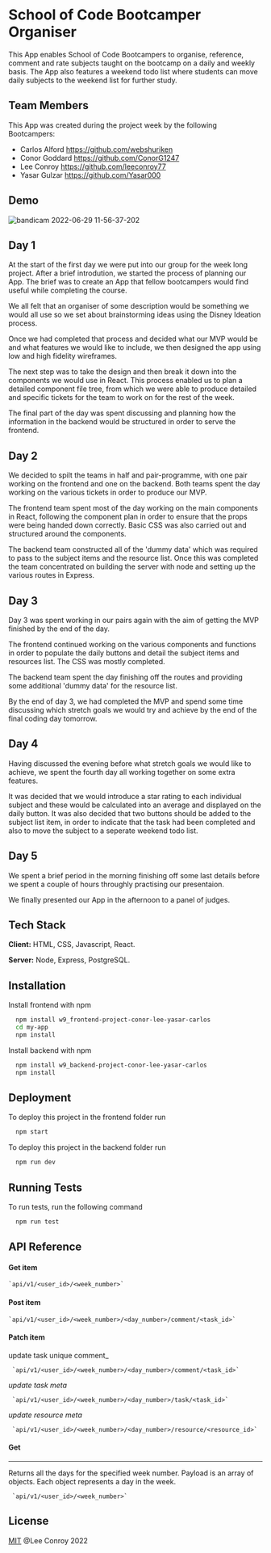 
# School of Code Bootcamper Organiser

This App enables School of Code Bootcampers to organise, reference, comment and rate subjects taught on the bootcamp on a daily and weekly basis. The App also features a weekend todo list where students can move daily subjects to the weekend list for further study.
## Team Members 

This App was created during the project week by the following Bootcampers:

- Carlos Alford  https://github.com/webshuriken
- Conor Goddard  https://github.com/ConorG1247
- Lee Conroy  https://github.com/leeconroy77
- Yasar Gulzar  https://github.com/Yasar000


## Demo



![bandicam 2022-06-29 11-56-37-202](https://user-images.githubusercontent.com/90255369/176423074-ae9437b8-225b-4250-a065-f0a370a462f0.gif)
## Day 1

At the start of the first day we were put into our group for the week long project. After a brief introdution, we started the process of planning our App. The brief was to create an App that fellow bootcampers would find useful while completing the course. 

We all felt that an organiser of some description would be something we would all use so we set about brainstorming ideas using the Disney Ideation process.

Once we had completed that process and decided what our MVP would be and what features we would like to include, we then designed the app using low and high fidelity wireframes. 

The next step was to take the design and then break it down into the components we would use in React. This process enabled us to plan a detailed component file tree, from which we were able to produce detailed and specific tickets for the team to work on for the rest of the week.

The final part of the day was spent discussing and planning how the information in the backend would be structured in order to serve the frontend.
## Day 2

We decided to spilt the teams in half and pair-programme, with one pair working on the frontend and one on the backend. Both teams spent the day working on the various tickets in order to produce our MVP. 

The frontend team spent most of the day working on the main components in React, following the component plan in order to ensure that the props were being handed down correctly. Basic CSS was also carried out and structured around the components.

The backend team constructed all of the 'dummy data' which was required to pass to the subject items and the resource list. Once this was completed the team concentrated on building the server with node and setting up the various routes in Express.
## Day 3

Day 3 was spent working in our pairs again with the aim of getting the MVP finished by the end of the day. 

The frontend continued working on the various components and functions in order to populate the daily buttons and detail the subject items and resources list. The CSS was mostly completed.

The backend team spent the day finishing off the routes and providing some additional 'dummy data' for the resource list. 

By the end of day 3, we had completed the MVP and spend some time discussing which stretch goals we would try and achieve by the end of the final coding day tomorrow.
## Day 4

Having discussed the evening before what stretch goals we would like to achieve, we spent the fourth day all working together on some extra features.

It was decided that we would introduce a star rating to each individual subject and these would be calculated into an average and displayed on the daily button. It was also decided that two buttons should be added to the subject list item, in order to indicate that the task had been completed and also to move the subject to a seperate weekend todo list.


## Day 5

We spent a brief period in the morning finishing off some last details before we spent a couple of hours throughly practising our presentaion.

We finally presented our App in the afternoon to a panel of judges.
## Tech Stack

**Client:** HTML, CSS, Javascript, React.

**Server:** Node, Express, PostgreSQL.


## Installation

Install frontend with npm

```bash
  npm install w9_frontend-project-conor-lee-yasar-carlos
  cd my-app
  npm install
```
    
Install backend with npm

```bash
  npm install w9_backend-project-conor-lee-yasar-carlos
  npm install
```
## Deployment


To deploy this project in the frontend folder run

```bash
  npm start
```
To deploy this project in the backend folder run

```bash
  npm run dev
```


## Running Tests

To run tests, run the following command

```bash
  npm run test
```


## API Reference


#### Get item


    `api/v1/<user_id>/<week_number>`





#### Post item

    `api/v1/<user_id>/<week_number>/<day_number>/comment/<task_id>`





#### Patch item

update task unique comment_

     `api/v1/<user_id>/<week_number>/<day_number>/comment/<task_id>`

  _update task meta_

     `api/v1/<user_id>/<week_number>/<day_number>/task/<task_id>`

  _update resource meta_

     `api/v1/<user_id>/<week_number>/<day_number>/resource/<resource_id>`


#### Get

---

Returns all the days for the specified week number.
Payload is an array of objects. Each object represents a day in the week.

     `api/v1/<user_id>/<week_number>`

## License

[MIT](https://choosealicense.com/licenses/mit/) @Lee Conroy 2022
